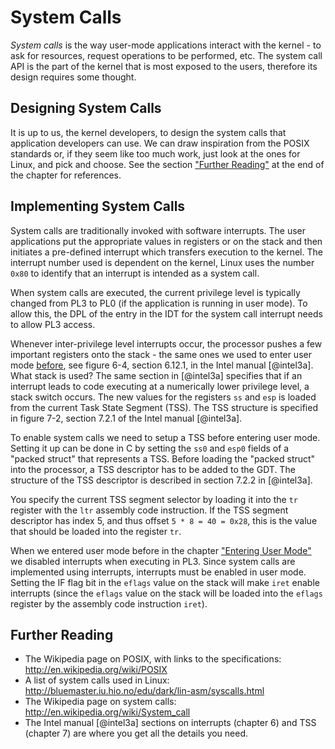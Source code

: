 # System Calls
_System calls_ is the way user-mode applications interact with the kernel - to ask for resources, request operations to be performed, etc. The system call API is the part of the kernel that is most exposed to the users, therefore its design requires some thought.

## Designing System Calls

It is up to us, the kernel developers, to design the system calls that application developers can use. We can draw inspiration from the POSIX standards or, if they seem like too much work, just look at the ones for Linux, and pick and choose. See the section ["Further Reading"](#further-reading-7) at the end of the chapter for references.

## Implementing System Calls

System calls are traditionally invoked with software interrupts. The user applications put the appropriate values in registers or on the stack and then initiates a pre-defined interrupt which transfers execution to the kernel. The interrupt number used is dependent on the kernel, Linux uses the number `0x80` to identify that an interrupt is intended as a system call.

When system calls are executed, the current privilege level is typically changed from PL3 to PL0 (if the application is running in user mode). To allow this, the DPL of the entry in the IDT for the system call interrupt needs to allow PL3 access.

Whenever inter-privilege level interrupts occur, the processor pushes a few important registers onto the stack - the same ones we used to enter user mode [before](#user-mode), see figure 6-4, section 6.12.1, in the Intel manual [@intel3a]. What stack is used? The same section in [@intel3a]
specifies that if an interrupt leads to code executing at a numerically lower privilege level, a stack switch occurs. The new values for the registers `ss` and `esp` is loaded from the current Task State Segment (TSS). The TSS structure is specified in figure 7-2, section 7.2.1 of the Intel manual [@intel3a].

To enable system calls we need to setup a TSS before entering user mode. Setting it up can be done in C by setting the `ss0` and `esp0` fields of a "packed struct" that represents a TSS. Before loading the "packed struct" into the processor, a TSS descriptor has to be added to the GDT. The structure of the TSS descriptor is described in section 7.2.2 in [@intel3a].

You specify the current TSS segment selector by loading it into the `tr` register with the `ltr` assembly code instruction. If the TSS segment descriptor has index 5, and thus offset `5 * 8 = 40 = 0x28`, this is the value that should be loaded into the register `tr`.

When we entered user mode before in the chapter ["Entering User Mode"](#entering-user-mode) we disabled interrupts when executing in PL3. Since system calls are implemented using interrupts, interrupts must be enabled in user mode. Setting the IF flag bit in the `eflags` value on the stack will make `iret` enable interrupts (since the `eflags` value on the stack will be loaded
into the `eflags` register by the assembly code instruction `iret`).

## Further Reading

- The Wikipedia page on POSIX, with links to the specifications:
  <http://en.wikipedia.org/wiki/POSIX>
- A list of system calls used in Linux:
  <http://bluemaster.iu.hio.no/edu/dark/lin-asm/syscalls.html>
- The Wikipedia page on system calls:
  <http://en.wikipedia.org/wiki/System_call>
- The Intel manual [@intel3a] sections on interrupts (chapter 6) and TSS
  (chapter 7) are where you get all the details you need.
